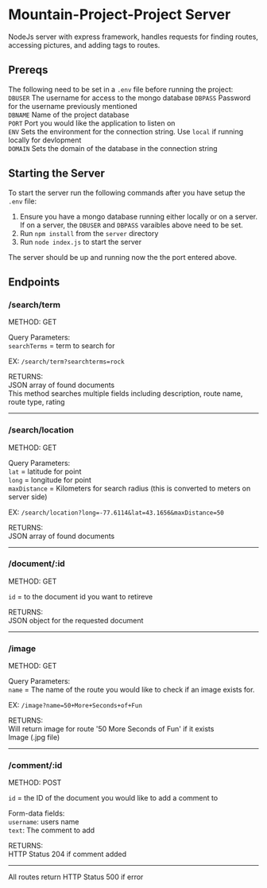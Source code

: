 # Mountain-Project-Project Server
NodeJs server with express framework, handles requests for finding routes, accessing pictures, and adding tags to routes.

## Prereqs
The following need to be set in a `.env` file before running the project:  
`DBUSER` The username for access to the mongo database
`DBPASS` Password for the username previously mentioned  
`DBNAME` Name of the project database  
`PORT`   Port you would like the application to listen on  
`ENV`    Sets the environment for the connection string. Use `local` if running locally for devlopment  
`DOMAIN` Sets the domain of the database in the connection string 

## Starting the Server
To start the server run the following commands after you have setup the `.env` file:  
1. Ensure you have a mongo database running either locally or on a server. If on a server, the `DBUSER` and `DBPASS` varaibles above need to be set.  
2. Run `npm install` from the `server` directory  
3. Run `node index.js` to start the server  

The server should be up and running now the the port entered above.

## Endpoints

### /search/term

METHOD: GET  

Query Parameters:  
`searchTerms` = term to search for  

EX: `/search/term?searchterms=rock`  

RETURNS:  
JSON array of found documents  
This method searches multiple fields including description, route name, route type, rating   

-------------------------------------------------  

### /search/location

METHOD: GET

Query Parameters:  
`lat` = latitude for point  
`long` = longitude for point  
`maxDistance` = Kilometers for search radius (this is converted to meters on server side)  

EX: `/search/location?long=-77.6114&lat=43.1656&maxDistance=50`  

RETURNS:  
JSON array of found documents  

-------------------------------------------------  

### /document/:id

METHOD: GET  

`id` = to the document id you want to retireve   

RETURNS:  
JSON object for the requested document  

-------------------------------------------------  

### /image

METHOD: GET  

Query Parameters:  
`name` = The name of the route you would like to check if an image exists for.  

EX: `/image?name=50+More+Seconds+of+Fun`  

RETURNS:  
Will return image for route '50 More Seconds of Fun' if it exists  
Image (.jpg file)  

-------------------------------------------------  

### /comment/:id

METHOD: POST  

`id` = the ID of the document you would like to add a comment to  

Form-data fields:  
`username`: users name   
`text`: The comment to add  

RETURNS:  
HTTP Status 204 if comment added  

********

All routes return HTTP Status 500 if error  

